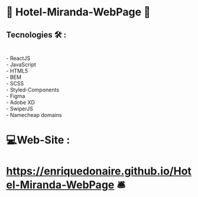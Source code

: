 #  🏨 Hotel-Miranda-WebPage 🏨
##  Tecnologies 🛠️ : 
<br/>
- ReactJS <br/>
- JavaScript <br/>
- HTML5 <br/>
- BEM <br/>
- SCSS <br/>
- Styled-Components <br/>
- Figma <br/>
- Adobe XD <br/>
- SwiperJS <br/>
- Namecheap domains
<br/>

#  💻Web-Site : 

#    https://enriquedonaire.github.io/Hotel-Miranda-WebPage 🛎️

                                                                                                                                        
